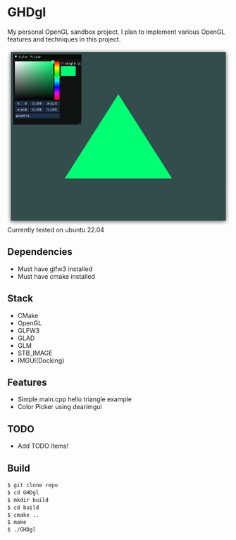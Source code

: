 # GHDgl

My personal OpenGL sandbox project.
I plan to implement various OpenGL features and techniques in this project.

![demo](demo.png)
Currently tested on ubuntu 22.04

## Dependencies

- Must have glfw3 installed
- Must have cmake installed

## Stack

- CMake
- OpenGL
- GLFW3
- GLAD
- GLM
- STB_IMAGE
- IMGUI(Docking)

## Features

- Simple main.cpp hello triangle example
- Color Picker using dearimgui

## TODO

- Add TODO items!

## Build

```bash
$ git clone repo
$ cd GHDgl
$ mkdir build
$ cd build
$ cmake ..
$ make
$ ./GHDgl
```
